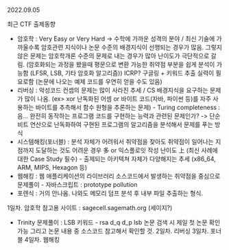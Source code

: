 2022.09.05

최근 CTF 출제동향

- 암호학 : Very Easy or Very Hard
  -> 수학에 가까운 성격의 분야 / 최신 기술에 가까울수록 암호관련 지식이나 논문 수준의 배경지식이 선행되는 경우가 많음.
      그렇지 않은 문제는 암호학개론 수준의 문제로 내는 경우가 많아 난이도가 극단적으로 갈림.
      (암호화되는 과정을 봤을때 평문으로 변환 가능한 취약점 부분을 쉽게 분석이 가능함 (LFSR, LSB, 기타 암호화 알고리즘))
      ICRP? 구글링 + 키워드 추출 실력이 필요로함 (논문에 나오는 예제 코드를 우연히 얻을 수도 있음)
- 리버싱 : 악성코드 컨셉의 문제는 많이 사라진 추세 / CS 배경지식을 요구하는 문제가 많이 나옴. 
             (ex> xor 난독화된 어셈 or 바이트 코드(자바, 파이썬 등)를 자주 사용하는 바이트를 추측해서 함수 원형을 추론하는 문제)
             - Turing completeness : 음... 완전히 동작하는 프로그램 코드를 구현하는 능력과 관련된 문제인가?
                -> 단순 비트 연산으로 난독화하여 구현된 프로그램의 알고리즘을 분석해서 문제를 푸는 방식
- 시스템해킹(포너블) : 분석 자체가 어려워서 취약점을 찾아도 취약점이 일어나는 지점까지 도달하는 것도 어려운 경우 多
                            or 익스플로잇 작성 난이도 上 (최신 사례에 대한 Case Study 필수)
                          - 출제되는 아키텍쳐 자체가 다양해지는 추세 (x86_64, ARM, MIPS, Hexagon 등)
- 웹해킹 : 웹 애플리케이션의 라이브러리 소스코드에서 발생하는 취약점을 중심으로 문제풀이
            - 자바스크립트 : prototype pollution
- 포렌식 : 거의 안나옴. 나와도 메모리 덤프 분석 후 내부 파일 추출하는 형식.


1일차. 암호학
  참고용 사이트 : sagecell.sagemath.org (세이지?)
  - Trinity 문제풀이 : LSB 키워드 - rsa d_q d_p lsb 논문 검색 시 제일 첫 논문 확인 가능
                          그리고 논문 내용 중 소스코드 참고해서 확인할 것.
2일차. 리버싱
3일차. 포너블
4일차. 웹해킹